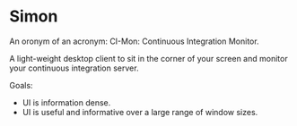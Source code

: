# Simon

An oronym of an acronym: CI-Mon: Continuous Integration Monitor.

A light-weight desktop client to sit in the corner of your screen and
monitor your continuous integration server.

Goals:

- UI is information dense.
- UI is useful and informative over a large range of window sizes.
